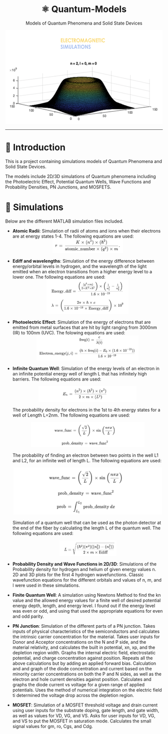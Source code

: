 <div align="center">
  <h1>⚛ Quantum-Models</h1>
  <p>Models of Quantum Phenomena and Solid State Devices</p>
</div>


<div align="center">
  <img src="res/electromagnetism_image.png" alt="Electromagnetism Image" height="300">
</div>

---






# 📖 Introduction
This is a project containing simulations models of Quantum Phenomena and Solid State Devices.

The models include 2D/3D simulations of Quantum phenomena including the Photoelectric Effect, Potential
Quantum Wells, Wave Functions and Probability Densities, PN Junctions, and MOSFETS.


# 👾 Simulations

Below are the different MATLAB simulation files included.

<div align="left">

- **Atomic Radii**: Simulation of radii of atoms and ions when their electrons are at energy states 1-4. The following equations are used:
  <div align="center">
    <img src="res/1st.png" alt="Electromagnetism Image" height="45">
  </div>
</div>



<div align="left">

- **Ediff and wavelengths**: Simulation of the energy difference between energy/orbital levels in hydrogen, and the wavelength of the light emitted when an electron transitions from a higher energy level to a lower one. The following equations are used:
  <div align="center">
    <img src="res/2nd.png" alt="Electromagnetism Image" height="110">
  </div>
</div>


<div align="left">

- **Photoelectric Effect**: Simulation of the energy of electrons that are emitted from metal surfaces that are hit by light ranging from 3000nm (IR) to 100nm (UVC). The folowing equations are used:
  <div align="center">
    <img src="res/3rd.png" alt="Electromagnetism Image" height="80">
  </div>
</div>




<div align="left">

- **Infinite Quantum Well**: Simulation of the energy levels of an electron in an infinite potential energy well of length L that has infinitely high barriers. The following equations are used:
  
  <div align="center">
    <img src="res/4th.png" alt="Electromagnetism Image" height="50">
  </div>
  
  The probability density for electrons in the 1st to 4th energy states for a well of Length L=2nm. The following equations are used:
  
  <div align="center">
    <img src="res/5th.png" alt="Electromagnetism Image" height="80">
  </div>
  
  The probability of finding an electron between two points in the well L1 and L2, for an infinite well of length L. The following equations are used:
  
  <div align="center">
    <img src="res/6th.png" alt="Electromagnetism Image" height="150">
  </div>

  Simulation of a quantum well that can be used as the photon detector at the end of the fiber by calculating the length L of the quantum well. The following equations are used:
  
  <div align="center">
    <img src="res/7th.png" alt="Electromagnetism Image" height="50">
  </div>
</div>



- **Probability Density and Wave Functions in 2D/3D**:
Simulations of the Probability density for hydrogen and helium of given energy values n. 2D and 3D plots for the first 4 hydrogen wavefunctions. Classic wavefunction equations for the different orbitals and values of n, m, and l were used in these simulations.

- **Finite Quantum Well**: A simulation using Newtons Method to find the kn value and the allowed energy values for a finite well of desired potential energy depth, length, and energy level. I found out if the energy level was even or odd, and using that used the appropriate equations for even and odd parity.

- **PN Junction**: Simulation of the different parts of a PN junction. Takes inputs of physical characteristics of the semiconductors and calculates the intrinsic carrier concentration for the material. Takes user inputs for Donor and Acceptor concentrations on the N and P side, and the material relativity, and calculates the built in potential, xn, xp, and the depletion region width. Graphs the internal electric field, electrostatic potential, and charge concentration against position. Repeats all the above calculations but by adding an applied forward bias. Calculation and and graph of the diode concentration and current based on the minority carrier concentrations on both the P and N sides, as well as the electron and hole current densities against position. Calculates and graphs the diode current vs voltage for a given range of applied potentials. Uses the method of numerical integration on the electric field ti determined the voltage drop across the depletion region.

- **MOSFET**: Simulation of a MOSFET threshold voltage and drain current using user inputs for the substrate doping, gate length, and gate width, as well as values for VD, VG, and VS. Asks for user inputs for VD, VG, and VS to put the MOSFET in saturation mode. Calculates the small signal values for gm, ro, Cgs, and Cdg.